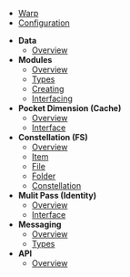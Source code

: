 * [Warp](README.md)
* [Configuration](configuration.md)
- **Data**
  - [Overview](data/overview.md)
- **Modules**
  - [Overview](modules/overview)
  - [Types](modules/types.md)
  - [Creating](modules/create.md)
  - [Interfacing](modules/interfacing.md)
- **Pocket Dimension (Cache)**
  - [Overview](cacher/overview.md)
  - [Interface](cacher/interface.md)
- **Constellation (FS)**
  - [Overview](filesystem/overview.md)
  - [Item](filesystem/item.md)
  - [File](filesystem/file.md)
  - [Folder](filesystem/folder.md)
  - [Constellation](filesystem/filesystem.md)
- **Mulit Pass (Identity)**
  - [Overview](identity/overview.md)
  - [Interface](identity/interface.md)
- **Messaging**
  - [Overview](messaging/overview.md)
  - [Types](messaging/types.md)
- **API**
  - [Overview](api/overview.md)